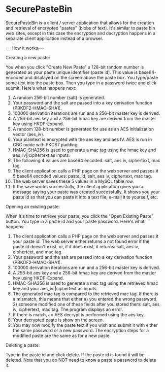# SecurePasteBin
SecurePasteBin is a client / server application that allows for the creation and retrieval of encrypted "pastes" (blobs of text). It's similar to paste bin web sites, except in this case the encryption and decryption happens in a separate client application instead of a browser.

---How it works---

Creating a new paste:

You when you click "Create New Paste" a 128-bit random number is generated as your paste unique identifier (paste id).  This value is base64-encoded and displayed on the screen above the paste box.  You type/paste some text into the paste box.  Then you type in a password twice and click submit.  Here's what happens next:

1. A random 256-bit number (salt) is generated.
2. Your password and the salt are passed into a key derivation function (PBKDF2-HMAC-SHA1).
3. 100000 derivation iterations are run and a 256-bit master key is derived.
4. A 256-bit aes key and a 256-bit hmac key are derived from the master key using HKDF-Expand.
5. A random 128-bit number is generated for use as an AES initialization vector (aes_iv).
6. Your plaintext is encrypted with the aes key and aes IV. AES is run in CBC mode with PKCS7 padding.
7. HMAC-SHA256 is used to generate a mac tag using the hmac key and aes_iv||ciphertext as inputs.
8. The following 4 values are base64 encoded: salt, aes iv, ciphertext, mac tag.
9. The client application calls a PHP page on the web server and passes it 5 base64 encoded values: paste_id, salt, aes iv, ciphertext, mac tag.
10. The web server saves these 5 values in a MySQL table row.
11. If the save works successfully, the client application gives you a message saying your paste was created successfully.  It shows you your paste id so that you can paste it into a text file, e-mail it to yourself, etc.


Opening an existing paste:

When it's time to retrieve your paste, you click the "Open Existing Paste" button.  You type in a paste id and your paste password.  Here's what happens:

1. The client application calls a PHP page on the web server and passes it your paste id.  The web server either returns a not found error if the paste id doesn't exist, or, if it does exist, it returns: salt, aes iv, ciphertext, and mac tag.
2. Your password and the salt are passed into a key derivation function (PBKDF2-HMAC-SHA1).
3. 100000 derivation iterations are run and a 256-bit master key is derived.
4. A 256-bit aes key and a 256-bit hmac key are derived from the master key using HKDF-Expand.
5. HMAC-SHA256 is used to generate a mac tag using the retrieved hmac key and your aes_iv||ciphertext as inputs.
6. The generated mac tag is compared to the retrieved mac tag.  If there is a mismatch, this means that either a) you entered the wrong password, 2) someone modified one of these fields after you stored them: salt, aes iv, ciphertext, mac tag.  The program displays an error.
7. If there is match, an AES decrypt is performed using the aes key.
8. Your decrypted paste is show on the screen.
9. You may now modify the paste text if you wish and submit it with either the same password or a new password.  The encryption steps for a modified paste are the same as for a new paste.


Deleting a paste:

Type in the paste id and click delete.  If the paste id is found it will be deleted.  Note that you do NOT need to know a paste's password to delete it.
